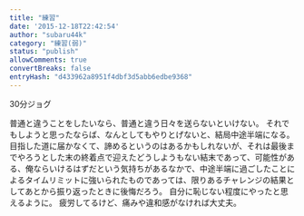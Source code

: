 ```yaml
---
title: "練習"
date: '2015-12-18T22:42:54'
author: "subaru44k"
category: "練習(弱)"
status: "publish"
allowComments: true
convertBreaks: false
entryHash: "d433962a8951f4dbf3d5abb6edbe9368"
---
```

30分ジョグ

普通と違うことをしたいなら、普通と違う日々を送らないといけない。
それでもしようと思ったならば、なんとしてもやりとげないと、結局中途半端になる。
目指した道に届かなくて、諦めるというのはあるかもしれないが、それは最後までやろうとした末の終着点で迎えたどうしようもない結末であって、可能性がある、俺ならいけるはずだという気持ちがあるなかで、中途半端に過ごしたことによるタイムリミットに強いられたものであっては、限りあるチャレンジの結果としてあとから振り返ったときに後悔だろう。
自分に恥じない程度にやったと思えるように。
疲労してるけど、痛みや違和感がなければ大丈夫。

